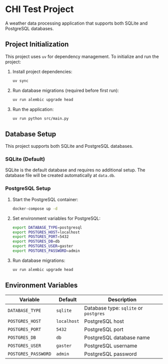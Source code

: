 # CHI Test Project

A weather data processing application that supports both SQLite and PostgreSQL databases.

## Project Initialization

This project uses `uv` for dependency management. To initialize and run the project:

1. Install project dependencies:
   ```bash
   uv sync
   ```

2. Run database migrations (required before first run):
   ```bash
   uv run alembic upgrade head
   ```

3. Run the application:
   ```bash
   uv run python src/main.py
   ```

## Database Setup

This project supports both SQLite and PostgreSQL databases.

### SQLite (Default)

SQLite is the default database and requires no additional setup. The database file will be created automatically at `data.db`.

### PostgreSQL Setup

1. Start the PostgreSQL container:
   ```bash
   docker-compose up -d
   ```

2. Set environment variables for PostgreSQL:
   ```bash
   export DATABASE_TYPE=postgresql
   export POSTGRES_HOST=localhost
   export POSTGRES_PORT=5432
   export POSTGRES_DB=db
   export POSTGRES_USER=gaster
   export POSTGRES_PASSWORD=admin
   ```

3. Run database migrations:
   ```bash
   uv run alembic upgrade head
   ```

## Environment Variables

| Variable            | Default     | Description                             |
|---------------------|-------------|-----------------------------------------|
| `DATABASE_TYPE`     | `sqlite`    | Database type: `sqlite` or `postgres`   |
| `POSTGRES_HOST`     | `localhost` | PostgreSQL host                         |
| `POSTGRES_PORT`     | `5432`      | PostgreSQL port                         |
| `POSTGRES_DB`       | `db`        | PostgreSQL database name                |
| `POSTGRES_USER`     | `gaster`    | PostgreSQL username                     |
| `POSTGRES_PASSWORD` | `admin`     | PostgreSQL password                     |
